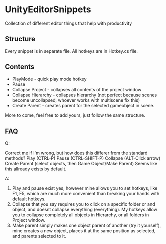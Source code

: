 # UnityEditorSnippets
Collection of different editor things that help with productivity


## Structure
Every snippet is in separate file.
All hotkeys are in Hotkey.cs file.

## Contents

* PlayMode - quick play mode hotkey
* Pause
* Collapse Project - collapses all contents of the project window
* Collapse Hierarchy - collapses hierarchy (not perfect because scenes become uncollapsed, whoever works with multiscene fix this)
* Create Parent - creates parent for the selected gameobject in scene.

More to come, feel free to add yours, just follow the same structure.

## FAQ
Q:

Correct me if I'm wrong, but how does this differer from the standard methods?
Play (CTRL-P) Pause (CTRL-SHIFT-P) Collapse (ALT-Click arrow) Create Parent (select objects, then Game Object/Make Parent)
Seems like this allready exists by default.

A:
1. Play and pause exist yes, however mine allows you to set hotkeys, like F1, F5, which are much more convenient than breaking your hands  with default hotkeys.
2. Collapse that you say requires you to click on a specific folder or and object, and doesnt collapse everything (everything). My hotkeys allow you to collapse completely all objects in Hierarchy, or all folders in Project window.
3. Make parent simply makes one object parent of another (try it yourself), mine creates a new object, places it at the same position as selected, and parents selected to it. 

